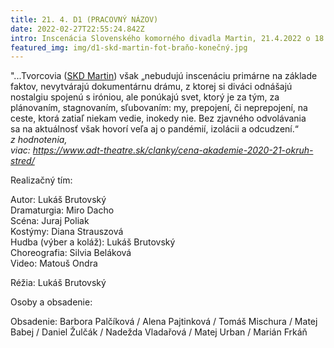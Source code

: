 ```yaml
---
title: 21. 4. D1 (PRACOVNÝ NÁZOV)
date: 2022-02-27T22:55:24.842Z
intro: Inscenácia Slovenského komorného divadla Martin, 21.4.2022 o 18:00 v SND
featured_img: img/d1-skd-martin-fot-braňo-konečný.jpg
---
```

"...Tvorcovia ([SKD Martin](https://www.skdmartin.sk/repertoar?id=217)) však „nebudujú inscenáciu primárne na základe faktov, nevytvárajú dokumentárnu drámu, z ktorej si diváci odnášajú nostalgiu spojenú s iróniou, ale ponúkajú svet, ktorý je za tým, za plánovaním, stagnovaním, sľubovaním: my, prepojení, či neprepojení, na  ceste, ktorá zatiaľ niekam vedie, inokedy nie. Bez zjavného odvolávania sa na aktuálnosť však hovorí veľa aj o pandémií, izolácii a odcudzení.“\
*z hodnotenia,* \
*viac: https://www.adt-theatre.sk/clanky/cena-akademie-2020-21-okruh-stred/*

Realizačný tím:

Autor: Lukáš Brutovský\
Dramaturgia: Miro Dacho\
Scéna: Juraj Poliak\
Kostýmy: Diana Strauszová\
Hudba (výber a koláž): Lukáš Brutovský\
Choreografia: Silvia Beláková\
Video: Matouš Ondra

Réžia: Lukáš Brutovský

Osoby a obsadenie:

Obsadenie: Barbora Palčíková / Alena Pajtinková / Tomáš Mischura / Matej Babej / Daniel Žulčák / Nadežda Vladařová / Matej Urban / Marián Frkáň